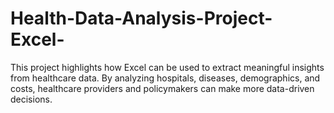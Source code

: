 # Health-Data-Analysis-Project-Excel-
This project highlights how Excel can be used to extract meaningful insights from healthcare data. By analyzing hospitals, diseases, demographics, and costs, healthcare providers and policymakers can make more data-driven decisions.
